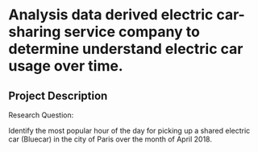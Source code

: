 # Analysis data derived electric car-sharing service company to determine understand electric car usage over time.

## Project Description

Research Question:

Identify the most popular hour of the day for picking up a shared electric car (Bluecar) in the city of Paris over the month of April 2018.


